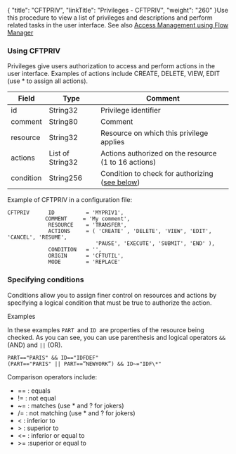{
    "title": "CFTPRIV",
    "linkTitle": "Privileges - CFTPRIV",
    "weight": "260"
}Use this procedure to view a list of  privileges and descriptions and perform related tasks in the user interface.  See also <a href="../../../../internal_a_m_start_here/fm_access_management" class="MCXref xref">Access Management using Flow Manager</a>

### Using CFTPRIV

Privileges give users authorization to access and perform actions in the user interface. Examples of actions include CREATE, DELETE, VIEW, EDIT (use \* to assign all actions).


|  Field  |  Type  |  Comment  |
| --- | --- | --- |
|  id  |  String32  |  Privilege identifier  |
|  comment  |  String80  |  Comment  |
|  resource  |  String32  |  Resource on which this privilege applies  |
|  actions  |  List of String32  |  Actions authorized on the resource (1 to 16 actions)  |
|  condition  |  String256  |  Condition to check for authorizing (<a href="#Specifyi">see below</a>)  |


Example of CFTPRIV in a configuration file:

```
CFTPRIV      ID          = 'MYPRIV1',
            COMMENT     = 'My comment',
             RESOURCE    = 'TRANSFER',
             ACTIONS     = ( 'CREATE' , 'DELETE', 'VIEW', 'EDIT', 'CANCEL', 'RESUME',
                            'PAUSE', 'EXECUTE', 'SUBMIT', 'END' ),
             CONDITION   = '',
             ORIGIN      = 'CFTUTIL',
             MODE        = 'REPLACE'
```
<span id="Specifyi"></span>

### Specifying conditions

Conditions allow you to assign finer control on resources and actions by specifying a logical condition that must be true to authorize the action.

Examples

In these examples `PART `and `ID `are properties of the resource being checked. As you can see, you can use parenthesis and logical operators  `&&` (AND) and `||` (OR).

```
PART=="PARIS" && ID=="IDFDEF"
(PART=="PARIS" || PART==”NEWYORK”) && ID~="IDF\*"
```

Comparison operators include:

-   == : equals
-   != : not equal
-   ~= : matches (use \* and ? for jokers)
-   /= : not matching (use \* and ? for jokers)
-   &lt; : inferior to
-   &gt; : superior to
-   &lt;= : inferior or equal to
-   &gt;= :superior or equal to
